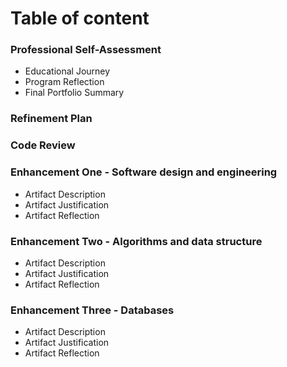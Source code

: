 # Table of content
### Professional Self-Assessment
* Educational Journey
* Program Reflection
* Final Portfolio Summary
### Refinement Plan
### Code Review
### Enhancement One - Software design and engineering
* Artifact Description
* Artifact Justification
* Artifact Reflection
### Enhancement Two - Algorithms and data structure
* Artifact Description
* Artifact Justification
* Artifact Reflection
### Enhancement Three - Databases 
* Artifact Description
* Artifact Justification
* Artifact Reflection
